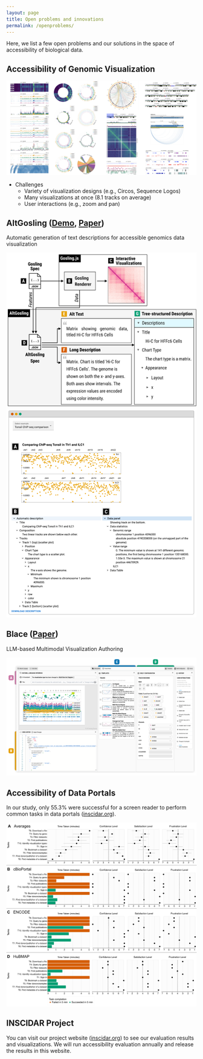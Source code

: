 ```yaml
---
layout: page
title: Open problems and innovations
permalink: /openproblems/
---
```


Here, we list a few open problems and our solutions in the space of accessibility of biological data. 
 
## Accessibility of Genomic Visualization

![A gallery of genomics data visualization drawn using Gosling, including linear and circular visualizations, matrix, lollipop plots, ideograms, and gene tracks.](../assets/imgs/gosling.jpg)

* Challenges
    * Variety of visualization designs (e.g., Circos, Sequence Logos)
    * Many visualizations at once (8.1 tracks on average)
    * User interactions (e.g., zoom and pan)

## AltGosling ([Demo](https://gosling-lang.github.io/altgosling/), [Paper](https://academic.oup.com/bioinformatics/article/40/12/btae670/7900296?login=false))

Automatic generation of text descriptions for accessible genomics data visualization

![Schematic with two sections. On the top left is a file icon with "Gosling Spec." This points to the right section, labeled "Gosling.js," and the bottom section, labeled "AltGosling."](../assets/imgs/altgosling.jpg)
![Screenshot of AltGosling in browser. On top is a Gosling visualization with two scatter plots. Below are two partially expanded panels, showing information such as title, tracks, appearance, and data table.](../assets/imgs/altgosling-2.jpg)

## Blace ([Paper](https://ieeexplore.ieee.org/document/10670517))

LLM-based Multimodal Visualization Authoring

![A screenshot of Blace showing four main panels, including a natural language interface, labeled "A," a code editor, labeled "B," a template interface, labeld "C," and a shelf configuration interface, labeled "D."](../assets/imgs/blace.jpg)

## Accessibility of Data Portals

In our study, only 55.3% were successful for a screen reader to perform common tasks in data portals ([inscidar.org](https://inscidar.org)).

![Four subpanels show the results of the manual accessibility evaluation results, showing time taken each of the 10 tasks and subjective responses on confidence, satisfaction, and frustration levels. The first subpanel shows the summary of the results for three data portals while the rest show the individual results for data portals.](../assets/imgs/inscidar-user-study-result.jpg)

## INSCIDAR Project

You can visit our project website ([inscidar.org](https://inscidar.org)) to see our evaluation results and visualizations. We will run accessibility evaluation annually and release the results in this website.

